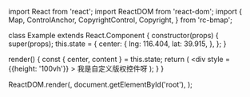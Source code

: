 import React from 'react';
import ReactDOM from 'react-dom';
import {
  Map,
  ControlAnchor,
  CopyrightControl,
  Copyright,
} from 'rc-bmap';

class Example extends React.Component {
  constructor(props) {
    super(props);
    this.state = {
      center: {
        lng: 116.404,
        lat: 39.915,
      },
    };
  }

  render() {
    const {
      center,
      content
    } = this.state;
    return ( 
      <div style = {{height: '100vh'}} > 
      我是自定义版权控件呀
      </div>
    );
  }
}

ReactDOM.render(<Example />, document.getElementById('root'), );